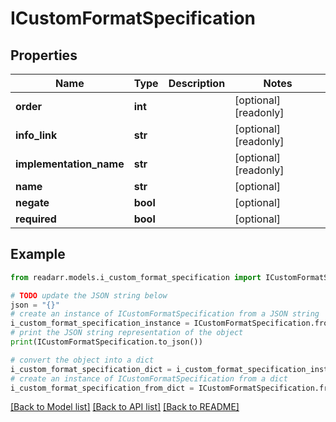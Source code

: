 # ICustomFormatSpecification


## Properties

Name | Type | Description | Notes
------------ | ------------- | ------------- | -------------
**order** | **int** |  | [optional] [readonly] 
**info_link** | **str** |  | [optional] [readonly] 
**implementation_name** | **str** |  | [optional] [readonly] 
**name** | **str** |  | [optional] 
**negate** | **bool** |  | [optional] 
**required** | **bool** |  | [optional] 

## Example

```python
from readarr.models.i_custom_format_specification import ICustomFormatSpecification

# TODO update the JSON string below
json = "{}"
# create an instance of ICustomFormatSpecification from a JSON string
i_custom_format_specification_instance = ICustomFormatSpecification.from_json(json)
# print the JSON string representation of the object
print(ICustomFormatSpecification.to_json())

# convert the object into a dict
i_custom_format_specification_dict = i_custom_format_specification_instance.to_dict()
# create an instance of ICustomFormatSpecification from a dict
i_custom_format_specification_from_dict = ICustomFormatSpecification.from_dict(i_custom_format_specification_dict)
```
[[Back to Model list]](../README.md#documentation-for-models) [[Back to API list]](../README.md#documentation-for-api-endpoints) [[Back to README]](../README.md)


